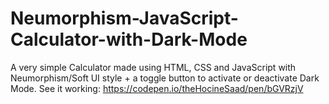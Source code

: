 # Neumorphism-JavaScript-Calculator-with-Dark-Mode
A very simple Calculator made using HTML, CSS and JavaScript with Neumorphism/Soft UI style + a toggle button to activate or deactivate Dark Mode.
See it working: https://codepen.io/theHocineSaad/pen/bGVRzjV

